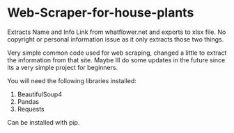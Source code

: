 # Web-Scraper-for-house-plants
Extracts Name and Info Link from whatflower.net and exports to xlsx file. No copyright or personal information issue as it only extracts those two things.

Very simple common code used for web scraping, changed a little to extract the information from that site. Maybe Ill do some updates in the future since its a very simple project for beginners. 

You will need the following libraries installed:

1. BeautifulSoup4
2. Pandas
3. Requests

Can be installed with pip.
